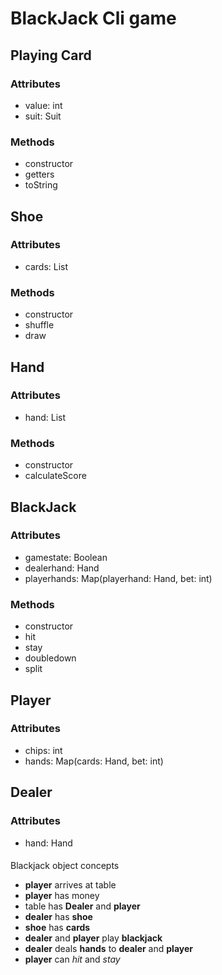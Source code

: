 # BlackJack Cli game

## Playing Card

### Attributes

- value: int
- suit: Suit

### Methods

- constructor
- getters
- toString

## Shoe

### Attributes

- cards: List<PlayingCard>

### Methods

- constructor
- shuffle
- draw

## Hand

### Attributes

- hand: List<PlayingCard>

### Methods

- constructor
- calculateScore

## BlackJack

### Attributes

- gamestate: Boolean
- dealerhand: Hand
- playerhands: Map(playerhand: Hand, bet: int)

### Methods

- constructor
- hit
- stay
- doubledown
- split

## Player

### Attributes

- chips: int
- hands: Map(cards: Hand, bet: int)

## Dealer

### Attributes

- hand: Hand




####
Blackjack object concepts

- **player** arrives at table
- **player** has money
- table has **Dealer** and **player**
- **dealer** has **shoe**
- **shoe** has **cards**
- **dealer** and **player** play **blackjack**
- **dealer** deals **hands** to **dealer** and **player**
- **player** can *hit* and *stay*

